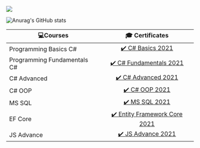 ![](https://komarev.com/ghpvc/?username=Simeonov-Stancho-github-username&label=VISITORS)

![Anurag's GitHub stats](https://github-readme-stats.vercel.app/api?username=Simeonov-Stancho&theme=dark&show_icons=true)   



| 💻Courses  | 🎓 Certificates |
| ------------- | :-: |
| Programming Basics C# | [✔️ C# Basics 2021](https://softuni.bg/certificates/details/81546/cd2f5f17)  |
| Programming Fundamentals C# | [✔️ C# Fundamentals 2021](https://softuni.bg/certificates/details/86232/14d2e15d) |
| C# Advanced | [✔️ C# Advanced 2021](https://softuni.bg/certificates/details/90345/01e3dd2a)  |
|  C# OOP | [✔️ C# OOP 2021](https://softuni.bg/certificates/details/95788/f1f8bd05)  |
|  MS SQL | [✔️ MS SQL 2021](https://softuni.bg/certificates/details/97824/c2876cb4)  |
|  EF Core | [✔️ Entity Framework Core 2021](https://softuni.bg/certificates/details/102655/23a26730)  |
|  JS Advance | [✔️ JS Advance 2021](https://softuni.bg/certificates/details/114868/569b240a)  |  
  
  
  
<!--
**Simeonov-Stancho/Simeonov-Stancho** is a ✨ _special_ ✨ repository because its `README.md` (this file) appears on your GitHub profile.

Here are some ideas to get you started:

- 🔭 I’m currently working on ...
- 🌱 I’m currently learning ...
- 👯 I’m looking to collaborate on ...
- 🤔 I’m looking for help with ...
- 💬 Ask me about ...
- 📫 How to reach me: ...
- 😄 Pronouns: ...
- ⚡ Fun fact: ...
<img src="Maniac.gif" width="500" height="200">
-->


